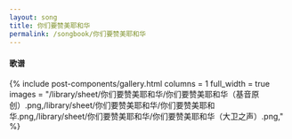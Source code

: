 ```yaml
---
layout: song
title: 你们要赞美耶和华
permalink: /songbook/你们要赞美耶和华
---
```


#### 歌谱

{% include post-components/gallery.html
    columns = 1
    full_width = true
    images = "/library/sheet/你们要赞美耶和华/你们要赞美耶和华（基音原创）.png,/library/sheet/你们要赞美耶和华/你们要赞美耶和华.png,/library/sheet/你们要赞美耶和华/你们要赞美耶和华（大卫之声）.png,"
%}
